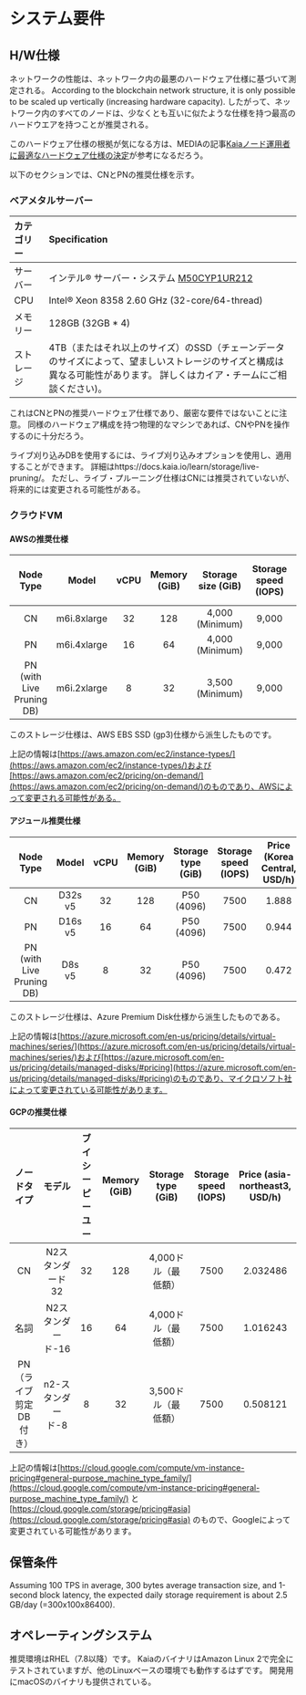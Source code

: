 # システム要件

## H/W仕様<a id="h-w-specification"></a>

ネットワークの性能は、ネットワーク内の最悪のハードウェア仕様に基づいて測定される。 According to the blockchain network structure, it is only possible to be scaled up vertically (increasing hardware capacity). したがって、ネットワーク内のすべてのノードは、少なくとも互いに似たような仕様を持つ最高のハードウエアを持つことが推奨される。

このハードウェア仕様の根拠が気になる方は、MEDIAの記事[Kaiaノード運用者に最適なハードウェア仕様の決定](https://klaytn.foundation/node-operator-optimal-specs/)が参考になるだろう。

以下のセクションでは、CNとPNの推奨仕様を示す。

### ベアメタルサーバー<a id="bare-metal-server"></a>

| カテゴリー | Specification                                                                                                                                   |
| :---- | :---------------------------------------------------------------------------------------------------------------------------------------------- |
| サーバー  | インテル® サーバー・システム [M50CYP1UR212](https://www.intel.sg/content/www/xa/en/products/sku/214842/intel-server-system-m50cyp1ur212/specifications.html) |
| CPU   | Intel® Xeon 8358 2.60 GHz (32-core/64-thread)                                                                |
| メモリー  | 128GB (32GB \* 4)                                                                                                            |
| ストレージ | 4TB（またはそれ以上のサイズ）のSSD（チェーンデータのサイズによって、望ましいストレージのサイズと構成は異なる可能性があります。 詳しくはカイア・チームにご相談ください)。                                                        |

これはCNとPNの推奨ハードウェア仕様であり、厳密な要件ではないことに注意。 同様のハードウェア構成を持つ物理的なマシンであれば、CNやPNを操作するのに十分だろう。

ライブ刈り込みDBを使用するには、ライブ刈り込みオプションを使用し、適用することができます。 詳細はhttps://docs.kaia.io/learn/storage/live-pruning/。 ただし、ライブ・プルーニング仕様はCNには推奨されていないが、将来的には変更される可能性がある。

### クラウドVM<a id="cloud-vm"></a>

#### AWSの推奨仕様<a id="recommended-specification-for-aws"></a>

|                   Node Type                  |            Model            | vCPU | Memory (GiB) | Storage size (GiB) | Storage speed (IOPS) | Price (Seoul region, USD/h) |
| :------------------------------------------: | :-------------------------: | :--: | :-----------------------------: | :-----------------------------------: | :-------------------------------------: | :--------------------------------------------: |
|                      CN                      | m6i.8xlarge |  32  |               128               |   4,000 (Minimum)  |                  9,000                  |              1.888             |
|                      PN                      | m6i.4xlarge |  16  |                64               |   4,000 (Minimum)  |                  9,000                  |              0.944             |
| PN (with Live Pruning DB) | m6i.2xlarge |   8  |                32               |   3,500 (Minimum)  |                  9,000                  |              0.472             |

このストレージ仕様は、AWS EBS SSD (gp3)仕様から派生したものです。

上記の情報は[https://aws.amazon.com/ec2/instance-types/](https://aws.amazon.com/ec2/instance-types/)および[https://aws.amazon.com/ec2/pricing/on-demand/](https://aws.amazon.com/ec2/pricing/on-demand/)のものであり、AWSによって変更される可能性がある。

#### アジュール推奨仕様<a id="recommended-specification-for-azure"></a>

|                   Node Type                  |  Model  | vCPU | Memory (GiB) | Storage type (GiB) | Storage speed (IOPS) | Price (Korea Central, USD/h) |
| :------------------------------------------: | :-----: | :--: | :-----------------------------: | :-----------------------------------: | :-------------------------------------: | :---------------------------------------------: |
|                      CN                      | D32s v5 |  32  |               128               |     P50 (4096)     |                   7500                  |              1.888              |
|                      PN                      | D16s v5 |  16  |                64               |     P50 (4096)     |                   7500                  |              0.944              |
| PN (with Live Pruning DB) |  D8s v5 |   8  |                32               |     P50 (4096)     |                   7500                  |              0.472              |

このストレージ仕様は、Azure Premium Disk仕様から派生したものである。

上記の情報は[https://azure.microsoft.com/en-us/pricing/details/virtual-machines/series/](https://azure.microsoft.com/en-us/pricing/details/virtual-machines/series/)および[https://azure.microsoft.com/en-us/pricing/details/managed-disks/#pricing](https://azure.microsoft.com/en-us/pricing/details/managed-disks/#pricing)のものであり、マイクロソフト社によって変更されている可能性があります。

#### GCPの推奨仕様<a id="recommended-specification-for-gcp"></a>

|     ノードタイプ    |     モデル     | ブイシーピーユー | Memory (GiB) | Storage type (GiB) | Storage speed (IOPS) | Price (asia-northeast3, USD/h) |
| :-----------: | :---------: | :------: | :-----------------------------: | :-----------------------------------: | :-------------------------------------: | :-----------------------------------------------: |
|       CN      |  N2スタンダード32 |    32    |               128               |              4,000ドル（最低額）             |                   7500                  |              2.032486             |
|       名詞      | N2スタンダード-16 |    16    |                64               |              4,000ドル（最低額）             |                   7500                  |              1.016243             |
| PN（ライブ剪定DB付き） | n2-スタンダード-8 |     8    |                32               |              3,500ドル（最低額）             |                   7500                  |              0.508121             |

上記の情報は[https://cloud.google.com/compute/vm-instance-pricing#general-purpose_machine_type_family/](https://cloud.google.com/compute/vm-instance-pricing#general-purpose_machine_type_family/) と[https://cloud.google.com/storage/pricing#asia](https://cloud.google.com/storage/pricing#asia) のもので、Googleによって変更されている可能性があります。

## 保管条件<a id="storage-requirements"></a>

Assuming 100 TPS in average, 300 bytes average transaction size, and 1-second block latency, the expected daily storage requirement is about 2.5 GB/day (=300x100x86400).

## オペレーティングシステム<a id="operating-system"></a>

推奨環境はRHEL（7.8以降）です。
KaiaのバイナリはAmazon Linux 2で完全にテストされていますが、他のLinuxベースの環境でも動作するはずです。 開発用にmacOSのバイナリも提供されている。
